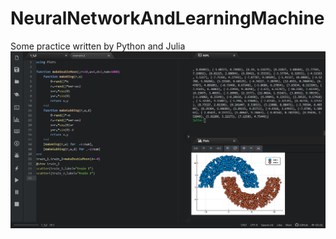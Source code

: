 # NeuralNetworkAndLearningMachine
Some practice written by Python and Julia
![example](https://github.com/yeruoforever/NeuralNetworkAndLearningMachine/blob/master/20190619191707.png?raw=true)
